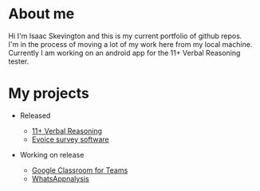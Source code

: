 # About me
Hi I'm Isaac Skevington and this is my current portfolio of github repos.  
I'm in the process of moving a lot of my work here from my local machine.  
Currently I am working on an android app for the 11+ Verbal Reasoning tester.  

# My projects
* Released
  * [11+ Verbal Reasoning](https://github.com/IsaacSkevington/11-Verbal-Reasoning)
  * [Evoice survey software](https://github.com/IsaacSkevington/eVoice)


* Working on release
  * [Google Classroom for Teams](https://github.com/IsaacSkevington/GClassForTeams)
  * [WhatsAppnalysis](https://github.com/IsaacSkevington/WhatsAppnalysis)
